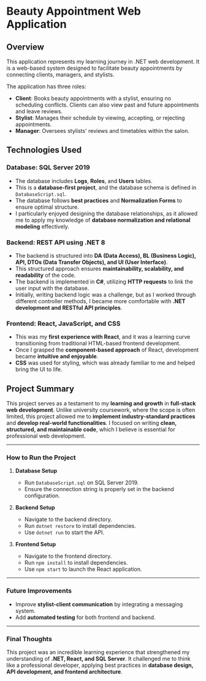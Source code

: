 # **Beauty Appointment Web Application**

## **Overview**
This application represents my learning journey in .NET web development. It is a web-based system designed to facilitate beauty appointments by connecting clients, managers, and stylists.

The application has three roles:
- **Client**: Books beauty appointments with a stylist, ensuring no scheduling conflicts. Clients can also view past and future appointments and leave reviews.
- **Stylist**: Manages their schedule by viewing, accepting, or rejecting appointments.
- **Manager**: Oversees stylists' reviews and timetables within the salon.

## **Technologies Used**

### **Database: SQL Server 2019**
- The database includes **Logs**, **Roles**, and **Users** tables.
- This is a **database-first project**, and the database schema is defined in `DatabaseScript.sql`.
- The database follows **best practices** and **Normalization Forms** to ensure optimal structure.
- I particularly enjoyed designing the database relationships, as it allowed me to apply my knowledge of **database normalization and relational modeling** effectively.

### **Backend: REST API using .NET 8**
- The backend is structured into **DA (Data Access), BL (Business Logic), API, DTOs (Data Transfer Objects), and UI (User Interface)**.
- This structured approach ensures **maintainability, scalability, and readability** of the code.
- The backend is implemented in **C#**, utilizing **HTTP requests** to link the user input with the database.
- Initially, writing backend logic was a challenge, but as I worked through different controller methods, I became more comfortable with **.NET development and RESTful API principles**.

### **Frontend: React, JavaScript, and CSS**
- This was my **first experience with React**, and it was a learning curve transitioning from traditional HTML-based frontend development.
- Once I grasped the **component-based approach** of React, development became **intuitive and enjoyable**.
- **CSS** was used for styling, which was already familiar to me and helped bring the UI to life.

## **Project Summary**
This project serves as a testament to my **learning and growth** in **full-stack web development**. Unlike university coursework, where the scope is often limited, this project allowed me to **implement industry-standard practices** and **develop real-world functionalities**. I focused on writing **clean, structured, and maintainable code**, which I believe is essential for professional web development.

---

### **How to Run the Project**
1. **Database Setup**
   - Run `DatabaseScript.sql` on SQL Server 2019.
   - Ensure the connection string is properly set in the backend configuration.

2. **Backend Setup**
   - Navigate to the backend directory.
   - Run `dotnet restore` to install dependencies.
   - Use `dotnet run` to start the API.

3. **Frontend Setup**
   - Navigate to the frontend directory.
   - Run `npm install` to install dependencies.
   - Use `npm start` to launch the React application.

---

### **Future Improvements**
- Improve **stylist-client communication** by integrating a messaging system.
- Add **automated testing** for both frontend and backend.

---

### **Final Thoughts**
This project was an incredible learning experience that strengthened my understanding of **.NET, React, and SQL Server**. It challenged me to think like a professional developer, applying best practices in **database design, API development, and frontend architecture**.




